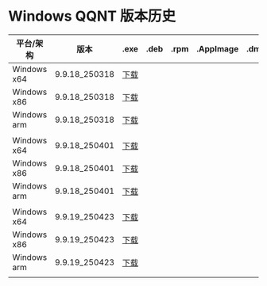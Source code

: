 # Windows QQNT 版本历史

| 平台/架构 | 版本 | .exe | .deb | .rpm | .AppImage | .dmg |
|---|---|---|---|---|---|---|
| Windows x64 | 9.9.18_250318 | [下载](https://dldir1.qq.com/qqfile/qq/QQNT/Windows/QQ_9.9.18_250318_x64_01.exe) |   |   |   |   |
| Windows x86 | 9.9.18_250318 | [下载](https://dldir1.qq.com/qqfile/qq/QQNT/Windows/QQ_9.9.18_250318_x86_01.exe) |   |   |   |   |
| Windows arm | 9.9.18_250318 | [下载](https://dldir1.qq.com/qqfile/qq/QQNT/Windows/QQ_9.9.18_250318_arm64_01.exe) |   |   |   |   |
|   |   |   |   |   |   |   |
| Windows x64 | 9.9.18_250401 | [下载](https://dldir1.qq.com/qqfile/qq/QQNT/Windows/QQ_9.9.18_250401_x64_01.exe) |   |   |   |   |
| Windows x86 | 9.9.18_250401 | [下载](https://dldir1.qq.com/qqfile/qq/QQNT/Windows/QQ_9.9.18_250401_x86_01.exe) |   |   |   |   |
| Windows arm | 9.9.18_250401 | [下载](https://dldir1.qq.com/qqfile/qq/QQNT/Windows/QQ_9.9.18_250401_arm64_01.exe) |   |   |   |   |
|   |   |   |   |   |   |   |
| Windows x64 | 9.9.19_250423 | [下载](https://dldir1.qq.com/qqfile/qq/QQNT/Windows/QQ_9.9.19_250423_x64_01.exe) |   |   |   |   |
| Windows x86 | 9.9.19_250423 | [下载](https://dldir1.qq.com/qqfile/qq/QQNT/Windows/QQ_9.9.19_250423_x86_01.exe) |   |   |   |   |
| Windows arm | 9.9.19_250423 | [下载](https://dldir1.qq.com/qqfile/qq/QQNT/Windows/QQ_9.9.19_250423_arm64_01.exe) |   |   |   |   |
|   |   |   |   |   |   |   |
